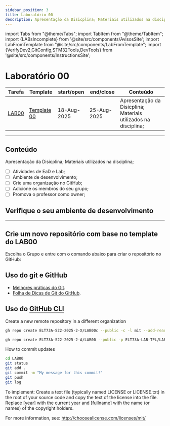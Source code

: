 ```yaml
---
sidebar_position: 3
title: Laboratório 00
description: Apresentação da Disicplina; Materiais utilizados na disciplina;
---
```


import Tabs from "@theme/Tabs";
import TabItem from "@theme/TabItem";
import {LABsIncomplete} from '@site/src/components/AvisosSite';
import LabFromTemplate from "@site/src/components/LabFromTemplate";
import {VerifyDev2,GitConfig,STM32Tools,DevTools} from '@site/src/components/InstructionsSite';

# Laboratório 00

<!-- Aviso de que este conteúdo está em construção! -->
<LABsIncomplete />

| Tarefa                                                              | Template                                               | start/open  | end/close   | Conteúdo                                                        |
| ------------------------------------------------------------------- | ------------------------------------------------------ | ----------- | ----------- | --------------------------------------------------------------- |
| [LAB00](https://moodle.utfpr.edu.br/mod/assign/view.php?id=1748058) | [Template 00](https://github.com/ELT73A-LAB-TPL/LAB00) | 18-Aug-2025 | 25-Aug-2025 | Apresentação da Disicplina; Materiais utilizados na disciplina; |


---

## Conteúdo

Apresentação da Disicplina; Materiais utilizados na disciplina;

- [ ] Atividades de EaD e Lab;
- [ ] Ambiente de desenvolvimento;
- [ ] Crie uma organização no GitHub;
- [ ] Adicione os membros do seu grupo;
- [ ] Promova o professor como owner;

## Verifique o seu ambiente de desenvolvimento

<!-- List of Dev Tools -->
<DevTools />

<!-- Configure o git -->
<GitConfig />

---

<!-- List of STM32Cube Tools -->
<STM32Tools />

## Crie um novo repositório com base no template do LAB00

Escolha o Grupo e entre com o comando abaixo para criar o repositório no GitHub:

<!-- Gera instruções para criar o repositório no GitHub por grupo com base no template do laboratório. -->
<LabFromTemplate labNumber="LAB00" opts="-c" />

## Uso do git e GitHub

- [Melhores práticas do Git](/docs/git-best-practices).
- [Folha de Dicas de Git do GitHub](/docs/github-git-cheat-sheet).

## Uso do [GitHub CLI](/docs/github-cli)

Create a new remote repository in a different organization

```bash
gh repo create ELT73A-S22-2025-2-X/LAB00c --public -c -l mit --add-readme -g C
```

```bash
gh repo create ELT73A-S22-2025-2-A/LAB00 --public -p ELT73A-LAB-TPL/LAB00
```

How to commit updates

```bash
cd LAB00
git status
git add .
git commit -m "My message for this commit!"
git push
git log
```

To implement: Create a text file (typically named LICENSE or LICENSE.txt) in the root of your source code and copy the text of the license into the file. Replace [year] with the current year and [fullname] with the name (or names) of the copyright holders.

For more information, see: http://choosealicense.com/licenses/mit/
